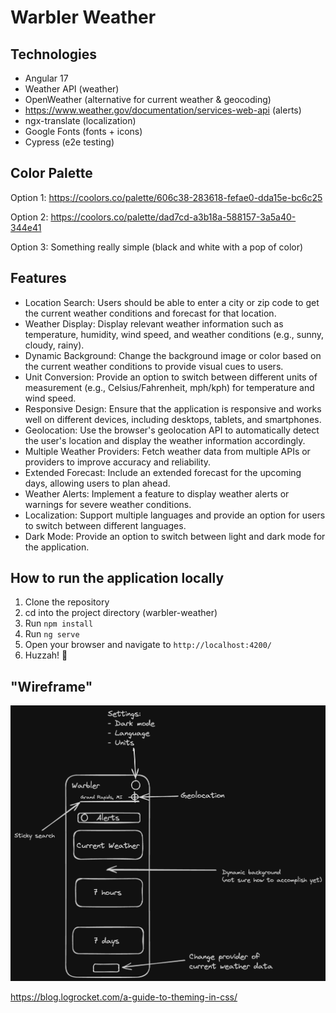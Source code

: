 # Warbler Weather

## Technologies

- Angular 17
- Weather API (weather)
- OpenWeather (alternative for current weather & geocoding)
- https://www.weather.gov/documentation/services-web-api (alerts)
- ngx-translate (localization)
- Google Fonts (fonts + icons)
- Cypress (e2e testing)

## Color Palette

Option 1: https://coolors.co/palette/606c38-283618-fefae0-dda15e-bc6c25

Option 2: https://coolors.co/palette/dad7cd-a3b18a-588157-3a5a40-344e41

Option 3: Something really simple (black and white with a pop of color)

## Features

- Location Search: Users should be able to enter a city or zip code to get the current weather conditions and forecast for that location.
- Weather Display: Display relevant weather information such as temperature, humidity, wind speed, and weather conditions (e.g., sunny, cloudy, rainy).
- Dynamic Background: Change the background image or color based on the current weather conditions to provide visual cues to users.
- Unit Conversion: Provide an option to switch between different units of measurement (e.g., Celsius/Fahrenheit, mph/kph) for temperature and wind speed.
- Responsive Design: Ensure that the application is responsive and works well on different devices, including desktops, tablets, and smartphones.
- Geolocation: Use the browser's geolocation API to automatically detect the user's location and display the weather information accordingly.
- Multiple Weather Providers: Fetch weather data from multiple APIs or providers to improve accuracy and reliability.
- Extended Forecast: Include an extended forecast for the upcoming days, allowing users to plan ahead.
- Weather Alerts: Implement a feature to display weather alerts or warnings for severe weather conditions.
- Localization: Support multiple languages and provide an option for users to switch between different languages.
- Dark Mode: Provide an option to switch between light and dark mode for the application.

## How to run the application locally

1. Clone the repository
2. cd into the project directory (warbler-weather)
3. Run `npm install`
4. Run `ng serve`
5. Open your browser and navigate to `http://localhost:4200/`
6. Huzzah! 🎉

## "Wireframe"

![wireframe image](wireframe.png)

https://blog.logrocket.com/a-guide-to-theming-in-css/
